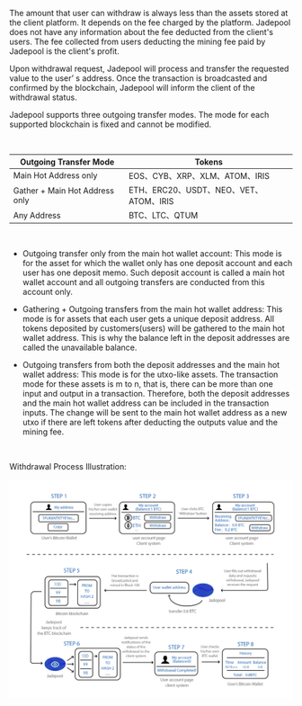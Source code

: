 The amount that user can withdraw is always less than the assets stored at the client platform. It depends on the fee charged by the platform. Jadepool does not have any information about the fee deducted from the client's users. The fee collected from users deducting the mining fee paid by Jadepool is the client's profit. 

Upon withdrawal request, Jadepool will process and transfer the requested value to the user’ s address. Once the transaction is broadcasted and confirmed by the blockchain, Jadepool will inform the client of the withdrawal status. 

Jadepool supports three outgoing transfer modes. The mode for each supported blockchain is fixed and cannot be modified.

<br>

Outgoing Transfer Mode | Tokens
--------- | -------  
Main Hot Address only | EOS、CYB、XRP、XLM、ATOM、IRIS
Gather + Main Hot Address only | ETH、ERC20、USDT、NEO、VET、ATOM、IRIS
Any Address | BTC、LTC、QTUM

<br>

- Outgoing transfer only from the main hot wallet account: This mode is for the asset for which the wallet only has one deposit account and each user has one deposit memo. Such deposit account is called a main hot wallet account and all outgoing transfers are conducted from this account only.

- Gathering + Outgoing transfers from the main hot wallet address: This mode is for assets that each user gets a unique deposit address. All tokens deposited by customers(users) will be gathered to the main hot wallet address. This is why the balance left in the deposit addresses are called the unavailable balance.

- Outgoing transfers from both the deposit addresses and the main hot wallet address: This mode is for the utxo-like assets. The transaction mode for these assets is m to n, that is, there can be more than one input and output in a transaction. Therefore, both the deposit addresses and the main hot wallet address can be included in the transaction inputs. The change will be sent to the main hot wallet address as a new utxo if there are left tokens after deducting the outputs value and the mining fee.

<br>

Withdrawal Process Illustration:

![](image/withdraw.jpg)
